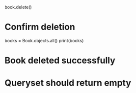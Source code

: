 book.delete()
# Confirm deletion
books = Book.objects.all()
print(books)

# Book deleted successfully
# Queryset should return empty
